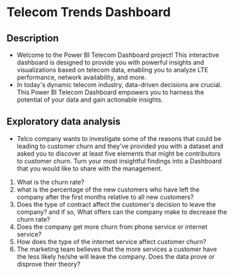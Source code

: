 # Telecom Trends Dashboard
## Description
- Welcome to the Power BI Telecom Dashboard project! This interactive dashboard is designed to provide you with powerful insights and visualizations based on telecom data, enabling you to analyze LTE performance, network availability, and more. 
- In today's dynamic telecom industry, data-driven decisions are crucial. This Power BI Telecom Dashboard empowers you to harness the potential of your data and gain actionable insights.

## Exploratory data analysis
- Telco company wants to investigate some of the reasons that could be leading to customer churn and they've provided you with a dataset and asked you to discover at least five elements that might be contributors to customer churn. 
Turn your most insightful findings into a Dashboard that you would like to share with the management.

1.	What is the churn rate? 
2.	what is the percentage of the new customers who have left the company after the first months relative to all new customers? 
3.	Does the type of contract affect the customer's decision to leave the company? and if so, What offers can the company make to decrease the churn rate? 
4.	Does the company get more churn from phone service or internet service? 
5.	How does the type of the internet service affect customer churn? 
6.	The marketing team believes that the more services a customer have the less likely he/she will leave the company. Does the data prove or disprove their theory?
